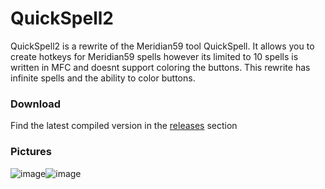 # QuickSpell2
QuickSpell2 is a rewrite of the Meridian59 tool QuickSpell. It allows you to create hotkeys for Meridian59 spells however its limited to 10 spells is written in MFC and doesnt support coloring the buttons. 
This rewrite has infinite spells and the ability to color buttons. 

### Download
Find the latest compiled version in the [releases](https://github.com/5paceman/QuickSpell2/releases) section 

### Pictures
![image](https://user-images.githubusercontent.com/16262127/183309623-675c3ace-4b43-4a67-b079-68336dca38a4.png)![image](https://user-images.githubusercontent.com/16262127/183309647-ee87990b-418b-4567-bb41-10bca1f62c87.png)

